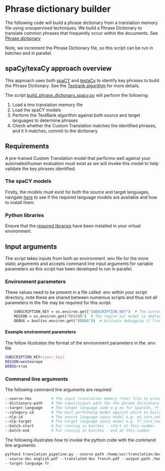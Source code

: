 # Phrase dictionary builder

The following code will build a phrase dictionary from a translation memory file using unsupervised techniques. We build
a Phrase Dictionary to translate common phrases that frequently occur within the documents. 
See [Phrase dictionary](https://docs.microsoft.com/en-us/azure/cognitive-services/translator/custom-translator/what-is-dictionary#phrase-dictionary)

Note, we increment the Phrase Dictionary file, so this script can be run in batches and in parallel. 

## spaCy/texaCy approach overview

This approach uses both [spaCY](https://spacy.io/) and [textaCy](https://textacy.readthedocs.io/en/stable/index.html) to
identify key phrases to build the Phrase Dictionary. See the [Textrank algorithm](https://textacy.readthedocs.io/en/stable/api_reference/information_extraction.html#textrank)
for more details.

The script [build_phrase_dictionary_spacy.py](build_phrase_dictionary_spacy.py) will perform the following:

1) Load a tmx translation memory file
2) Load the spaCY models 
3) Perform the TextRank algorithm against both source and target languages to determine phrases
4) Check whether the Custom Translation matches the identified phrases, and it it matches, commit to the dictionary

## Requirements

A pre-trained Custom Translation model that performs well against your automated/human evaluation must exist as we will
invoke this model to help validate the key phrases identified. 

### The spaCY models

Firstly, the models must exist for both the source and target languages, navigate [here](https://spacy.io/models)
to see if the required language models are available and how to install them.

### Python libraries

Ensure that the [required libraries](../requirements.txt) have been installed in your virtual environment.

## Input arguments

The script takes inputs from both an environment .env file for the more static arguments and accepts command line input
arguments for variable parameters as this script has been developed to run in parallel. 

### Environment parameters

These values need to be present in a file called .env within your script directory, note these are shared between 
numerous scripts and thus not all parameters in the file may be required for this script.

```bash
    SUBSCRIPTION_KEY = os.environ.get("SUBSCRIPTION_KEY")  # The Custom Translation Subscription key
    REGION = os.environ.get("REGION")  # The region our model is deployed in
    DEBUG = bool(os.environ.get("DEBUG"))  # Activate debugging if True verbose logging
```

#### Example environment parameters

The follow illustrates the format of the environment parameters in the .env file

```bash
SUBSCRIPTION_KEY=[your_key]
REGION=westeurope
DEBUG=true
```

### Command line arguments

The following command line arguments are required:

```bash
--source-tmx         # The input translation memory (tmx) file to process
--dictionary-path    # The input/output path for the phrase dictionary - we append to an already existing dictionary
--target-language    # The target language code e.g es for Spanish, fr for French
--category-id        # The best performing model against which to build the phrase dictionary
--nlp-id             # The source language spacy model e.g. en_core_web_md for English
--nlp-target         # The target language spacy model e.g. fr_core_news_md for French
--batch-start        # For running in batches - start at this number 
--batch-end          # For running in batches - end at this number
```

The following illustrates how to invoke the python code with the command line arguments:

```python
python3 translation_pipeline.py --source-path /home/usr/translation/docs/en/ --translated-path /home/usr/translation/docs/fr/ 
--source-doc english.pdf --translated-doc french.pdf --output-path /home/usr/translation/docs/output_fr/
--target-language fr
```